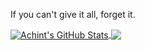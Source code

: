 If you can't give it all, forget it.

<!--
**A3h1nt/A3h1nt** is a ✨ _special_ ✨ repository because its `README.md` (this file) appears on your GitHub profile.

Here are some ideas to get you started:

- 🔭 I’m currently working on ...
- 🌱 I’m currently learning ...
- 👯 I’m looking to collaborate on ...
- 🤔 I’m looking for help with ...
- 💬 Ask me about ...
- 📫 How to reach me: ...
- 😄 Pronouns: ...
- ⚡ Fun fact: ...
-->

<a href="https://github.com/A3h1nt/">
  <img align="center" src="https://github-readme-stats.vercel.app/api?username=A3h1nt&show_icons=true&line_height=27&count_private=true&theme=dark" alt="Achint's GitHub Stats" />
</a>

<a href="https://github.com/A3h1nt/">
  <img align="center" src="https://github-readme-stats.vercel.app/api/top-langs/?username=A3h1nt&hide=scss,html,css&theme=dark&langs_count=3" />
</a>



